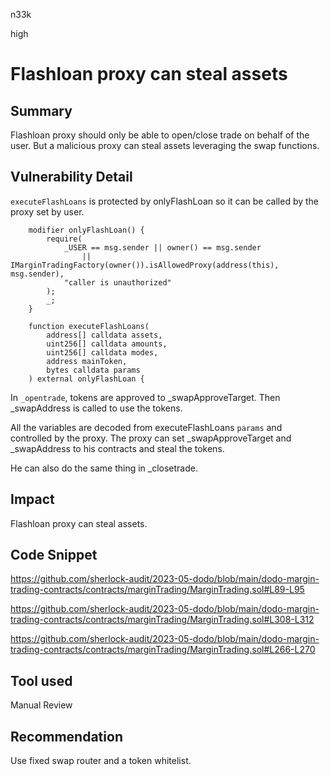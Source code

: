 n33k

high

# Flashloan proxy can steal assets

## Summary

Flashloan proxy should only be able to open/close trade on behalf of the user. But a malicious proxy can steal assets leveraging the swap functions.

## Vulnerability Detail

`executeFlashLoans` is protected by onlyFlashLoan so it can be called by the proxy set by user.

```solidity
    modifier onlyFlashLoan() {
        require(
            _USER == msg.sender || owner() == msg.sender
                || IMarginTradingFactory(owner()).isAllowedProxy(address(this), msg.sender),
            "caller is unauthorized"
        );
        _;
    }

    function executeFlashLoans(
        address[] calldata assets,
        uint256[] calldata amounts,
        uint256[] calldata modes,
        address mainToken,
        bytes calldata params
    ) external onlyFlashLoan {
```

In `_opentrade`, tokens are approved to _swapApproveTarget. Then _swapAddress is called to use the tokens.

All the variables are decoded from executeFlashLoans `params` and controlled by the proxy. The proxy can set _swapApproveTarget and _swapAddress to his contracts and steal the tokens.

He can also do the same thing in _closetrade.

## Impact

Flashloan proxy can steal assets.

## Code Snippet

https://github.com/sherlock-audit/2023-05-dodo/blob/main/dodo-margin-trading-contracts/contracts/marginTrading/MarginTrading.sol#L89-L95

https://github.com/sherlock-audit/2023-05-dodo/blob/main/dodo-margin-trading-contracts/contracts/marginTrading/MarginTrading.sol#L308-L312

https://github.com/sherlock-audit/2023-05-dodo/blob/main/dodo-margin-trading-contracts/contracts/marginTrading/MarginTrading.sol#L266-L270

## Tool used

Manual Review

## Recommendation

Use fixed swap router and a token whitelist.